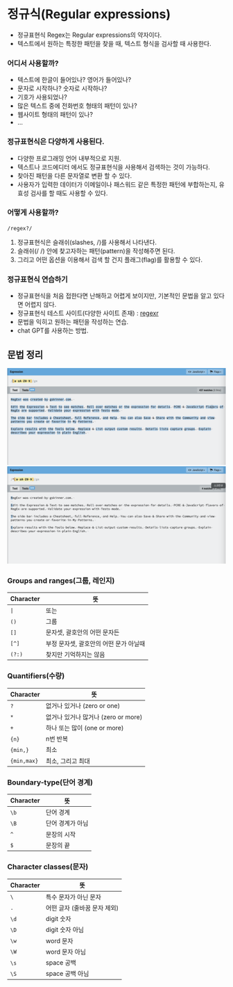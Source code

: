 # 정규식(Regular expressions)

- 정규표현식 Regex는 Regular expressions의 약자이다.
- 텍스트에서 원하는 특정한 패턴을 찾을 때, 텍스트 형식을 검사할 때 사용한다.

### 어디서 사용할까?

- 텍스트에 한글이 들어있나? 영어가 들어있나?
- 문자로 시작하나? 숫자로 시작하나?
- 기호가 사용되었나?
- 많은 텍스트 중에 전화번호 형태의 패턴이 있나?
- 웹사이트 형태의 패턴이 있나?
- ...

### 정규표현식은 다양하게 사용된다.

- 다양한 프로그래밍 언어 내부적으로 지원.
- 텍스트나 코드에디터 에서도 정규표현식을 사용해서 검색하는 것이 가능하다.
- 찾아진 패턴을 다른 문자열로 변환 할 수 있다.
- 사용자가 입력한 데이터가 이메일이나 패스워드 같은 특정한 패턴에 부합하는지, 유효성 검사를 할 때도 사용할 수 있다.

### 어떻게 사용할까?

```
/regex?/
```

1. 정규표현식은 슬래쉬(slashes, /)를 사용해서 나타낸다.
2. 슬래쉬(/ /) 안에 찾고자하는 패턴(pattern)을 작성해주면 된다.
3. 그리고 어떤 옵션을 이용해서 검색 할 건지 플래그(flag)를 활용할 수 있다.

### 정규표현식 연습하기

- 정규표현식을 처음 접한다면 난해하고 어렵게 보이지만, 기본적인 문법을 알고 있다면 어렵지 않다.
- 정규표현식 테스트 사이트(다양한 사이트 존재) : [regexr](https://regexr.com/)
- 문법을 익히고 원하는 패턴을 작성하는 연습.
- chat GPT를 사용하는 방법.

## 문법 정리

![regex](./images/Regex-1.png)
![regex](./images/Regex-2.png)

### Groups and ranges(그룹, 레인지)

| Character | 뜻                                     |
| --------- | -------------------------------------- |
| `\|`      | 또는                                   |
| `()`      | 그룹                                   |
| `[]`      | 문자셋, 괄호안의 어떤 문자든           |
| `[^]`     | 부정 문자셋, 괄호안의 어떤 문가 아닐때 |
| `(?:)`    | 찾지만 기억하지는 않음                 |

### Quantifiers(수량)

| Character   | 뜻                                  |
| ----------- | ----------------------------------- |
| `?`         | 없거나 있거나 (zero or one)         |
| `*`         | 없거나 있거나 많거나 (zero or more) |
| `+`         | 하나 또는 많이 (one or more)        |
| `{n}`       | n번 반복                            |
| `{min,}`    | 최소                                |
| `{min,max}` | 최소, 그리고 최대                   |

### Boundary-type(단어 경계)

| Character | 뜻               |
| --------- | ---------------- |
| `\b`      | 단어 경계        |
| `\B`      | 단어 경계가 아님 |
| `^`       | 문장의 시작      |
| `$`       | 문장의 끝        |

### Character classes(문자)

| Character | 뜻                           |
| --------- | ---------------------------- |
| `\`       | 특수 문자가 아닌 문자        |
| `.`       | 어떤 글자 (줄바꿈 문자 제외) |
| `\d`      | digit 숫자                   |
| `\D`      | digit 숫자 아님              |
| `\w`      | word 문자                    |
| `\W`      | word 문자 아님               |
| `\s`      | space 공백                   |
| `\S`      | space 공백 아님              |
